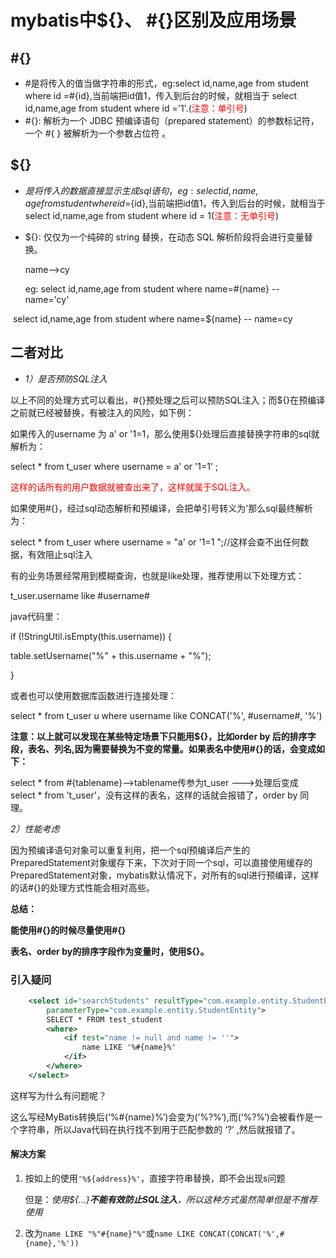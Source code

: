 # mybatis中${}、 #{}区别及应用场景

## #{}

* #是将传入的值当做字符串的形式，eg:select id,name,age from student where id =#{id},当前端把id值1，传入到后台的时候，就相当于 select id,name,age from student where id ='1'.(<font color=red>注意：单引号</font>)
* #{}: 解析为一个 JDBC 预编译语句（prepared statement）的参数标记符，一个 #{ } 被解析为一个参数占位符 。

## ${}

* $是将传入的数据直接显示生成sql语句，eg:select id,name,age from student where id =${id},当前端把id值1，传入到后台的时候，就相当于 select id,name,age from student where id = 1(<font color=red>注意：无单引号</font>)

*  ${}: 仅仅为一个纯碎的 string 替换，在动态 SQL 解析阶段将会进行变量替换。

   name-->cy

   eg:  select id,name,age from student where name=#{name}   -- name='cy'

  ​       select id,name,age from student where name=${name}    -- name=cy

## 二者对比

* *1）是否预防SQL注入*

以上不同的处理方式可以看出，#{}预处理之后可以预防SQL注入；而${}在预编译之前就已经被替换，有被注入的风险，如下例：

如果传入的username 为 a' or '1=1，那么使用${}处理后直接替换字符串的sql就解析为：

select * from t_user where username = a' or '1=1' ;

<font color=red>这样的话所有的用户数据就被查出来了，这样就属于SQL注入。</font>

如果使用#{}，经过sql动态解析和预编译，会把单引号转义为\'那么sql最终解析为：

select * from t_user where username = "a\' or \'1=1 ";//这样会查不出任何数据，有效阻止sql注入

有的业务场景经常用到模糊查询，也就是like处理，推荐使用以下处理方式：

t_user.username like #username#

java代码里：

if (!StringUtil.isEmpty(this.username)) {

table.setUsername("%" + this.username + "%");

}

或者也可以使用数据库函数进行连接处理：

select  * from t_user u where username  like CONCAT('%', #username#, '%')

**注意：以上就可以发现在某些特定场景下只能用${}，比如order by 后的排序字段，表名、列名,因为需要替换为不变的常量。如果表名中使用#{}的话，会变成如下：**

select * from #{tablename}-->tablename传参为t_user --->处理后变成 select * from 't_user'，没有这样的表名，这样的话就会报错了，order by 同理。

*2）性能考虑*

因为预编译语句对象可以重复利用，把一个sql预编译后产生的PreparedStatement对象缓存下来，下次对于同一个sql，可以直接使用缓存的PreparedStatement对象，mybatis默认情况下，对所有的sql进行预编译，这样的话#{}的处理方式性能会相对高些。

**总结：**

**能使用#{}的时候尽量使用#{}**

**表名、order by的排序字段作为变量时，使用${}。**

### 引入疑问

```xml
    <select id="searchStudents" resultType="com.example.entity.StudentEntity"
        parameterType="com.example.entity.StudentEntity">
        SELECT * FROM test_student
        <where>
            <if test="name != null and name != ''">
                name LIKE '%#{name}%'
            </if>
        </where>
    </select>
```

这样写为什么有问题呢？

这么写经MyBatis转换后(‘%#{name}%’)会变为(‘%?%’),而(‘%?%’)会被看作是一个字符串，所以Java代码在执行找不到用于匹配参数的 ‘?’ ,然后就报错了。

#### 解决方案

1. 按如上的使用`'%${address}%'`，直接字符串替换，即不会出现s问题

   但是：*使用${…}**不能有效防止SQL注入**，所以这种方式虽然简单但是不推荐使用*

2. 改为`name LIKE "%"#{name}"%"`或`name LIKE CONCAT(CONCAT('%',#{name},'%'))`



